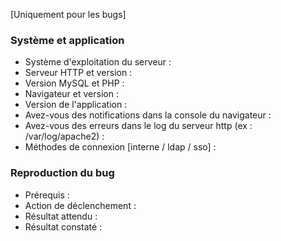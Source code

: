 [Uniquement pour les bugs]

### Système et application

* Système d'exploitation du serveur :
* Serveur HTTP et version :
* Version MySQL et PHP :
* Navigateur et version :
* Version de l'application :
* Avez-vous des notifications dans la console du navigateur :
* Avez-vous des erreurs dans le log du serveur http (ex : /var/log/apache2) :
* Méthodes de connexion [interne / ldap / sso] :

### Reproduction du bug

* Prérequis :
* Action de déclenchement :
* Résultat attendu :
* Résultat constaté :
